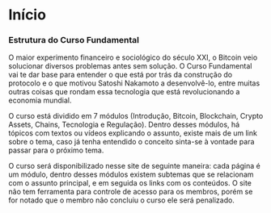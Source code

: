 # Início

### Estrutura do Curso Fundamental

O maior experimento financeiro e sociológico do século XXI, o Bitcoin veio solucionar diversos problemas antes sem solução. O Curso Fundamental vai te dar base para entender o que está por trás da construção do protocolo e o que motivou Satoshi Nakamoto a desenvolvê-lo, entre muitas outras coisas que rondam essa tecnologia que está revolucionando a economia mundial.

O curso está dividido em 7 módulos (Introdução, Bitcoin, Blockchain, Crypto Assets, Chains, Tecnologia e Regulação). Dentro desses módulos, há tópicos com textos ou vídeos explicando o assunto, existe mais de um link sobre o tema, caso já tenha entendido o conceito sinta-se à vontade para passar para o próximo tema.

O curso será disponibilizado nesse site de seguinte maneira: cada página é um módulo, dentro desses módulos existem subtemas que se relacionam com o assunto principal, e em seguida os links com os conteúdos. O site não tem ferramenta para controle de acesso para os membros, porém se for notado que o membro não concluiu o curso ele será penalizado.
